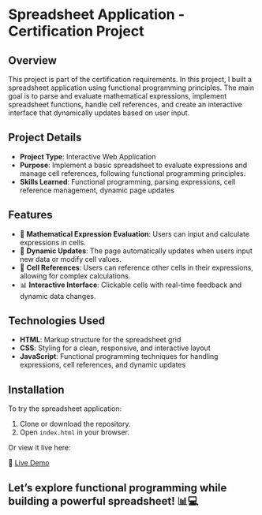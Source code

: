 # Spreadsheet Application - Certification Project

## Overview
This project is part of the certification requirements. In this project, I built a spreadsheet application using functional programming principles. The main goal is to parse and evaluate mathematical expressions, implement spreadsheet functions, handle cell references, and create an interactive interface that dynamically updates based on user input.

## Project Details
- **Project Type**: Interactive Web Application
- **Purpose**: Implement a basic spreadsheet to evaluate expressions and manage cell references, following functional programming principles.
- **Skills Learned**: Functional programming, parsing expressions, cell reference management, dynamic page updates

## Features
- 🧮 **Mathematical Expression Evaluation**: Users can input and calculate expressions in cells.
- 🔄 **Dynamic Updates**: The page automatically updates when users input new data or modify cell values.
- 🔗 **Cell References**: Users can reference other cells in their expressions, allowing for complex calculations.
- 📊 **Interactive Interface**: Clickable cells with real-time feedback and dynamic data changes.

## Technologies Used
- **HTML**: Markup structure for the spreadsheet grid
- **CSS**: Styling for a clean, responsive, and interactive layout
- **JavaScript**: Functional programming techniques for handling expressions, cell references, and dynamic updates

## Installation
To try the spreadsheet application:

1. Clone or download the repository.
2. Open `index.html` in your browser.

Or view it live here:


🔗 <a href="https://abdallahbenj.github.io/Functional-programming-spreadsheet/" target="_blank">Live Demo</a>


## Let’s explore functional programming while building a powerful spreadsheet! 📊💻
